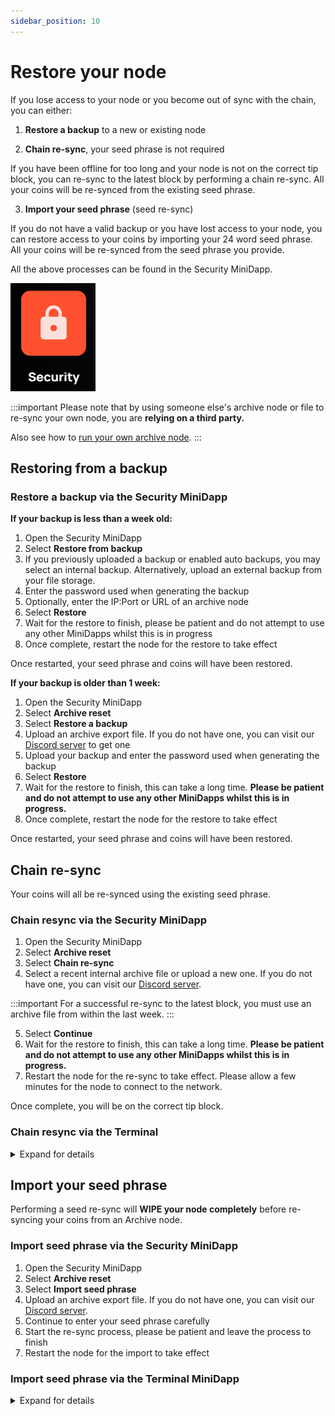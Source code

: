 ```yaml
---
sidebar_position: 10
---
```


# Restore your node

If you lose access to your node or you become out of sync with the chain, you can either:

1. **Restore a backup** to a new or existing node

2. **Chain re-sync**, your seed phrase is not required 

  If you have been offline for too long and your node is not on the correct tip block, you can re-sync to the latest block by performing a chain re-sync. All your coins will be re-synced from the existing seed phrase.

3. **Import your seed phrase** (seed re-sync)

  If you do not have a valid backup or you have lost access to your node, you can restore access to your coins by importing your 24 word seed phrase. All your coins will be re-synced from the seed phrase you provide.

All the above processes can be found in the Security MiniDapp.

![security](/img/app/security.png#width10)

:::important
Please note that by using someone else's archive node or file to re-sync your own node, you are **relying on a third party.**

Also see how to [run your own archive node](/docs/runanode/archivenodes).
:::

## Restoring from a backup

<!-- For details on how to restore a backup, select your platform of choice from the [Get Started](/docs/runanode/get_started) page and see **How to restore your node from a backup** in the **FAQ** section.
 -->

### Restore a backup via the Security MiniDapp

**If your backup is less than a week old:**

1. Open the Security MiniDapp
2. Select **Restore from backup**
3. If you previously uploaded a backup or enabled auto backups, you may select an internal backup. Alternatively, upload an external backup from your file storage. 
4. Enter the password used when generating the backup 
5. Optionally, enter the IP:Port or URL of an archive node 
6. Select **Restore** 
7. Wait for the restore to finish, please be patient and do not attempt to use any other MiniDapps whilst this is in progress
8. Once complete, restart the node for the restore to take effect

Once restarted, your seed phrase and coins will have been restored.

**If your backup is older than 1 week:**

1. Open the Security MiniDapp
2. Select **Archive reset**
3. Select **Restore a backup**
4. Upload an archive export file. If you do not have one, you can visit our [Discord server](https://discord.com/invite/minima) to get one
5. Upload your backup and enter the password used when generating the backup 
6. Select **Restore** 
7. Wait for the restore to finish, this can take a long time. **Please be patient and do not attempt to use any other MiniDapps whilst this is in progress.**
8. Once complete, restart the node for the restore to take effect

Once restarted, your seed phrase and coins will have been restored.

## Chain re-sync

Your coins will all be re-synced using the existing seed phrase.

### Chain resync via the Security MiniDapp

1. Open the Security MiniDapp
2. Select **Archive reset**
3. Select **Chain re-sync**
4. Select a recent internal archive file or upload a new one. If you do not have one, you can visit our [Discord server](https://discord.com/invite/minima).

:::important
For a successful re-sync to the latest block, you must use an archive file from within the last week.
:::

5. Select **Continue**
6. Wait for the restore to finish, this can take a long time. **Please be patient and do not attempt to use any other MiniDapps whilst this is in progress.**
7. Restart the node for the re-sync to take effect. Please allow a few minutes for the node to connect to the network.

Once complete, you will be on the correct tip block.

### Chain resync via the Terminal

<details><summary> Expand for details </summary>

1. From an existing node that is out of sync with the latest tip block, login to Minima
2. Open the Terminal MiniDapp
3. Use one the following commands depending on whether you wish to re-sync from an archive file or a host, WITHOUT providing your 24 word seed phrase.

Example using an archive file (recommended)
```
archive action:import file:archive-export.gzip

```

Example using an host
```
archive action:resync file:xx.xxx.xx.xx:9001

```

4. Press Enter
5. The re-sync will begin, please be patient
6. Check the logs to see when the process is complete
7. Once complete, restart Minima - you may have to accept the security warning again 

Once complete, you will be on the correct tip block.

For further help using the `archive` command, use `help command:archive` from the Terminal.
</details>

## Import your seed phrase

Performing a seed re-sync will **WIPE your node completely** before re-syncing your coins from an Archive node.

### Import seed phrase via the Security MiniDapp

1. Open the Security MiniDapp
2. Select **Archive reset**
3. Select **Import seed phrase**
4. Upload an archive export file. If you do not have one, you can visit our [Discord server](https://discord.com/invite/minima).
5. Continue to enter your seed phrase carefully 
6. Start the re-sync process, please be patient and leave the process to finish
7. Restart the node for the import to take effect

<!-- 
1. On your new device that you wish to restore to, go to the **Archive** page
2. Select **SEED PHRASE RE-SYNC**
3. Enter your Seed Phrase, submitting each word individually until you have completed all 24 words. 
4. Leave **Max Keys Uses** as the default 1000 if you think you have not signed over 1000 transactions, otherwise enter a higher number indicating the maximum times you have signed a transaction.
5. Select **SEED PHRASE COMPLETE**
6. Leave the default Archive Node Host as **auto** to use one of the pre-set Archive nodes, or optionally enter the ip:port of the Archive node you wish to resync from e.g. 10.198.89.98:9001
7. Click **OK**, the resync will begin, please be patient -->

### Import seed phrase via the Terminal MiniDapp

<details><summary> Expand for details </summary>

:::warning
**This process requires you to type your 24 word seed phrase into an online device. Please ensure your device contains no malware before proceeding. This process should ONLY be used if you have no backup!** 
::: 

1. Set up your new clean node that you wish to restore to and login to your MiniDapp System (MDS)
2. Open the Terminal MiniDapp
3. Enter the following command, using the `phrase` parameter for your 24 word seed phrase and the `keyuses` parameter to set the maximum number of times you signed (i.e. sent) a transaction.
```
archive action:resync phrase:"YOUR 24 WORD SEED PHRASE HERE" host: keyuses:1000
```
:::note Parameters
- **host:** Enter the ip:port of an archive node you wish to re-sync from e.g. 10.198.89.98:9001.
- **keyuses:** (optional) How many times at most did you use your keys for signing a transaction.. Every time you resync with seed phrase this needs to be higher as Minima Signatures are stateful. Defaults to 1000 - the max is 262144 for normal keys.
- **keys:** (optional) The number of public/private key pairs to generate. All nodes are created with 64 addresses so 64 is the default, if you used `newaddress`, you can specify more. 
:::

4. Press Enter
5. The restore will begin, please be patient
6. Check the logs to see when the process is complete
7. Reload your MiniDapp System - you may have to accept the security warning again 

Once complete, your coins will be restored.

</details>